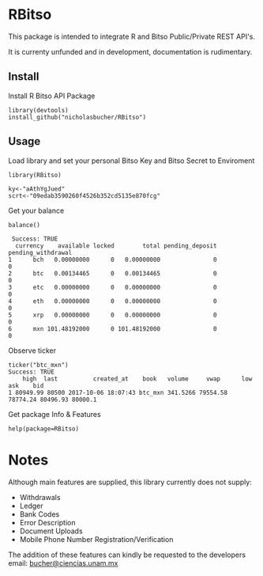 # RBitso

This package is intended to integrate R and Bitso Public/Private REST API's.

It is currenty unfunded and in development, documentation is rudimentary.


## Install
Install R Bitso API Package
    
    library(devtools)
    install_github("nicholasbucher/RBitso")

## Usage 
Load library and set your personal Bitso Key and Bitso Secret to Enviroment

    library(RBitso)
    
    ky<-"aAthYgJued"
    scrt<-"09edab3590260f4526b352cd5135e870fcg"
    
Get your balance

    balance()
    
     Success: TRUE 
      currency    available locked        total pending_deposit pending_withdrawal
    1      bch   0.00000000      0   0.00000000               0                  0
    2      btc   0.00134465      0   0.00134465               0                  0
    3      etc   0.00000000      0   0.00000000               0                  0
    4      eth   0.00000000      0   0.00000000               0                  0
    5      xrp   0.00000000      0   0.00000000               0                  0
    6      mxn 101.48192000      0 101.48192000               0                  0
    
    
Observe ticker

    ticker("btc_mxn")
    Success: TRUE 
        high  last          created_at    book   volume     vwap      low      ask    bid
    1 80949.99 80500 2017-10-06 18:07:43 btc_mxn 341.5266 79554.58 78774.24 80496.93 80000.1
    

Get package Info & Features

    help(package=RBitso)


# Notes

Although main features are supplied, this library currently does not supply:

  - Withdrawals
  - Ledger
  - Bank Codes
  - Error Description
  - Document Uploads
  - Mobile Phone Number Registration/Verification

The addition of these features can kindly be requested to the developers email: bucher@ciencias.unam.mx

  




